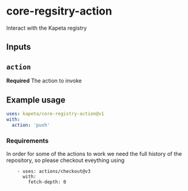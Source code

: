 # core-regsitry-action

Interact with the Kapeta registry

## Inputs

## `action`

**Required** The action to invoke

## Example usage

```yaml
uses: kapeta/core-registry-action@v1
with:
  action: 'push'
```

### Requirements

In order for some of the actions to work we need the full history of the repository, so
please checkout eveything using
```
    - uses: actions/checkout@v3
      with:
        fetch-depth: 0
``` 
